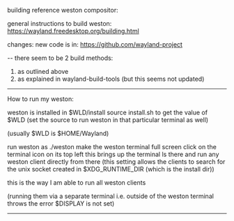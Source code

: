building reference weston compositor:

general instructions to build weston:
https://wayland.freedesktop.org/building.html

changes: new code is in:
https://github.com/wayland-project

-- there seem to be 2 build methods:
1. as outlined above 
2. as explained in wayland-build-tools (but this seems not updated)

---

How to run my weston:

weston is installed in $WLD/install
source install.sh to get the value of $WLD
(set the source to run weston in that particular terminal as well)

(usually $WLD is $HOME/Wayland)

run weston as ./weston
make the weston terminal full screen
click on the terminal icon on its top left
this brings up the terminal
ls there and run any weston client directly from there
(this setting allows the clients to search for the unix socket created in $XDG_RUNTIME_DIR (which is the install dir))

this is the way I am able to run all weston clients

(running them via a separate terminal i.e. outside of the weston terminal throws the error $DISPLAY is not set)

---



